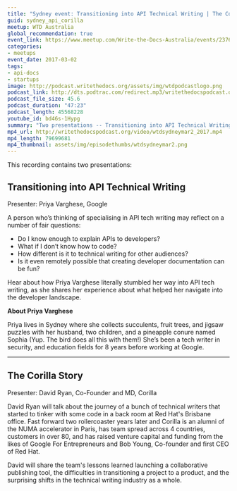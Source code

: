 ```yaml
---
title: "Sydney event: Transitioning into API Technical Writing | The Corilla story"
guid: sydney_api_corilla
meetup: WTD Australia
global_recommendation: true
event_link: https://www.meetup.com/Write-the-Docs-Australia/events/237665711/
categories:
- meetups
event_date: 2017-03-02
tags:
- api-docs
- startups
image: http://podcast.writethedocs.org/assets/img/wtdpodcastlogo.png
podcast_link: http://dts.podtrac.com/redirect.mp3/writethedocspodcast.org/wtdsydneymar2_2017.mp3
podcast_file_size: 45.6
podcast_duration: "47:23"
podcast_length: 45568228
youtube_id: bd46s-1Hypg
summary: "Two presentations -- Transitioning into API Technical Writing. A person who’s thinking of specialising in API tech writing may reflect on a number of fair questions ... And The Corilla Story. David Ryan will talk about the journey of a bunch of technical writers that started to tinker with some code in a back room at Red Hat's Brisbane office."
mp4_url: http://writethedocspodcast.org/video/wtdsydneymar2_2017.mp4
mp4_length: 79699681
mp4_thumbnail: assets/img/episodethumbs/wtdsydneymar2.png
---
```


This recording contains two presentations:

## Transitioning into API Technical Writing

Presenter: Priya Varghese, Google

A person who’s thinking of specialising in API tech writing may reflect on a number of fair questions:

* Do I know enough to explain APIs to developers?
* What if I don’t know how to code?
* How different is it to technical writing for other audiences?
* Is it even remotely possible that creating developer documentation can be fun?

Hear about how Priya Varghese literally stumbled her way into API tech writing, as she shares her experience about what helped her navigate into the developer landscape.

**About Priya Varghese**

Priya lives in Sydney where she collects succulents, fruit trees, and jigsaw puzzles with her husband, two children, and a pineapple conure named Sophia (Yup. The bird does all this with them!) She’s been a tech writer in security, and education fields for 8 years before working at Google.

<hr/>

## The Corilla Story

Presenter: David Ryan, Co-Founder and MD, Corilla

David Ryan will talk about the journey of a bunch of technical writers that started to tinker with some code in a back room at Red Hat's Brisbane office. Fast forward two rollercoaster years later and Corilla is an alumni of the NUMA accelerator in Paris, has team spread across 4 countries, customers in over 80, and has raised venture capital and funding from the likes of Google For Entrepreneurs and Bob Young, Co-founder and first CEO of Red Hat.

David will share the team's lessons learned launching a collaborative publishing tool, the difficulties in transitioning a project to a product, and the surprising shifts in the technical writing industry as a whole.
